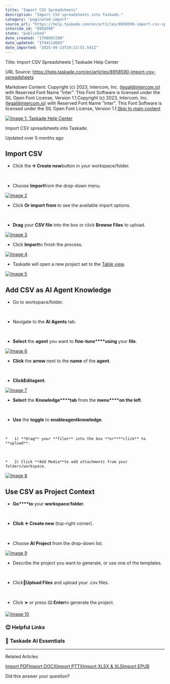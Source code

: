 ```yaml
---
title: "Import CSV Spreadsheets"
description: "Import CSV spreadsheets into Taskade."
category: "paginated-import"
source_url: "https://help.taskade.com/en/articles/8958590-import-csv-spreadsheets"
intercom_id: "8958590"
state: "published"
date_created: "1708097298"
date_updated: "1744114603"
date_imported: "2025-09-13T19:13:51.541Z"
---
```


Title: Import CSV Spreadsheets | Taskade Help Center

URL Source: https://help.taskade.com/en/articles/8958590-import-csv-spreadsheets

Markdown Content:
Copyright (c) 2023, Intercom, Inc. (legal@intercom.io) with Reserved Font Name "Inter". This Font Software is licensed under the SIL Open Font License, Version 1.1.Copyright (c) 2023, Intercom, Inc. (legal@intercom.io) with Reserved Font Name "Inter". This Font Software is licensed under the SIL Open Font License, Version 1.1.[Skip to main content](https://help.taskade.com/en/articles/8958590-import-csv-spreadsheets#main-content)

[![Image 1: Taskade Help Center](https://downloads.intercomcdn.com/i/o/490280/d14603621e78c833c2d0e66f/2d1230f35f3009fff25b2989e93312a5.png)](https://help.taskade.com/en/)

Import CSV spreadsheets into Taskade.

Updated over 5 months ago

**Import CSV**
--------------

*   Click the ➕ **Create new**button in your workspace/folder.

​

*   Choose **Import**from the drop-down menu.

[![Image 2](https://downloads.intercomcdn.com/i/o/plyqw4hf/1464780060/f95e8e232b6eb7e90dbbec512849/import-csv.jpg?expires=1757792700&signature=ed463fb889e1a45e8d3629fa179fe8e4ba89a22e38ef415a6594a376f4f11e6d&req=dSQhEs52nYFZWfMW1HO4zYoFl5ygXDPxU76N%2Fj44LZqL%2Bvy2Mak134kPMib%2F%0AQ92Mrc5Ki6o0atplUM0%3D%0A)](https://downloads.intercomcdn.com/i/o/plyqw4hf/1464780060/f95e8e232b6eb7e90dbbec512849/import-csv.jpg?expires=1757792700&signature=ed463fb889e1a45e8d3629fa179fe8e4ba89a22e38ef415a6594a376f4f11e6d&req=dSQhEs52nYFZWfMW1HO4zYoFl5ygXDPxU76N%2Fj44LZqL%2Bvy2Mak134kPMib%2F%0AQ92Mrc5Ki6o0atplUM0%3D%0A)

*   Click **Or import from** to see the available import options.

​

*   **Drag** your **CSV file** into the box or click **Browse Files** to upload.

[![Image 3](https://downloads.intercomcdn.com/i/o/plyqw4hf/1464783416/d4b508286b11a2a34cab89f4dedd/import-csv-2.jpg?expires=1757792700&signature=4236276950187b986cb02fee3989ab20695f935da7410bd7b1a7bff5242b1ec6&req=dSQhEs52noVeX%2FMW1HO4zfKRmt%2FlrQEJw8HXtWodhuQZbfeKDAlT9OiSAnZa%0Abhbt0SBYS%2FY6QTYNHw4%3D%0A)](https://downloads.intercomcdn.com/i/o/plyqw4hf/1464783416/d4b508286b11a2a34cab89f4dedd/import-csv-2.jpg?expires=1757792700&signature=4236276950187b986cb02fee3989ab20695f935da7410bd7b1a7bff5242b1ec6&req=dSQhEs52noVeX%2FMW1HO4zfKRmt%2FlrQEJw8HXtWodhuQZbfeKDAlT9OiSAnZa%0Abhbt0SBYS%2FY6QTYNHw4%3D%0A)

*   Click **Import**to finish the process.

[![Image 4](https://downloads.intercomcdn.com/i/o/plyqw4hf/1464785018/a89ed4d21e57fb4a7a6e4ecaa6ce/import-csv-3.jpg?expires=1757792700&signature=f58e7689b3c8a2070a776617f1a441392c686d3fe365fb413b6d6eeeebe5c39d&req=dSQhEs52mIFeUfMW1HO4zakge7ZYMxbyOOaQ2jsKqmgiN5mSXuxtM0s7CjRL%0AoeMFIbrtXMRcvZVz6FQ%3D%0A)](https://downloads.intercomcdn.com/i/o/plyqw4hf/1464785018/a89ed4d21e57fb4a7a6e4ecaa6ce/import-csv-3.jpg?expires=1757792700&signature=f58e7689b3c8a2070a776617f1a441392c686d3fe365fb413b6d6eeeebe5c39d&req=dSQhEs52mIFeUfMW1HO4zakge7ZYMxbyOOaQ2jsKqmgiN5mSXuxtM0s7CjRL%0AoeMFIbrtXMRcvZVz6FQ%3D%0A)

*   Taskade will open a new project set to the [Table view](https://help.taskade.com/en/articles/8958389-table-view).

[![Image 5](https://downloads.intercomcdn.com/i/o/plyqw4hf/1464786923/ee35e3ed7ec59d16549aa628d6bf/import-csv-4.jpg?expires=1757792700&signature=86493ec2a87eba5dbc28629a96f782b3ebb63d8c1e1d38a612af7549303f2efb&req=dSQhEs52m4hdWvMW1HO4zfgmCCuk2lnv6Kv5eWhTtThECT4fyjRKe04JwEWF%0Ayk3Igufdkx3oU0zualU%3D%0A)](https://downloads.intercomcdn.com/i/o/plyqw4hf/1464786923/ee35e3ed7ec59d16549aa628d6bf/import-csv-4.jpg?expires=1757792700&signature=86493ec2a87eba5dbc28629a96f782b3ebb63d8c1e1d38a612af7549303f2efb&req=dSQhEs52m4hdWvMW1HO4zfgmCCuk2lnv6Kv5eWhTtThECT4fyjRKe04JwEWF%0Ayk3Igufdkx3oU0zualU%3D%0A)

**Add CSV as AI Agent Knowledge**
---------------------------------

*   Go to workspace/folder.

​

*   Navigate to the **AI Agents** tab.

​

*   **Select** the **agent** you want to **fine-tune****using** your **file**.

[![Image 6](https://downloads.intercomcdn.com/i/o/plyqw4hf/1309163071/28a030ff35472b913114d673d556/agent-knowledge-format-1.jpg?expires=1757792700&signature=466536195bc094b2b0ab11b9bfe83f851408b2a553d10c942596c2bb078f27ea&req=dSMnH8h4noFYWPMW1HO4zalZwseGnZF0qWTCnA2x%2Bt7%2BjmdTBS9JgKQtGe%2BD%0AzHd3pmZ1eNiTCxcs%2BUM%3D%0A)](https://downloads.intercomcdn.com/i/o/plyqw4hf/1309163071/28a030ff35472b913114d673d556/agent-knowledge-format-1.jpg?expires=1757792700&signature=466536195bc094b2b0ab11b9bfe83f851408b2a553d10c942596c2bb078f27ea&req=dSMnH8h4noFYWPMW1HO4zalZwseGnZF0qWTCnA2x%2Bt7%2BjmdTBS9JgKQtGe%2BD%0AzHd3pmZ1eNiTCxcs%2BUM%3D%0A)

*   **Click** the **arrow** next to the **name** of the **agent**.

​

*   **Click****Edit****agent**.

[![Image 7](https://downloads.intercomcdn.com/i/o/plyqw4hf/1309162834/b8410535e76ede52b4037857c626/agent-knowledge-format-2.jpg?expires=1757792700&signature=067328edada29e465e848ba5b268e2fb0009559866d3318cda5c289ccdadca69&req=dSMnH8h4n4lcXfMW1HO4zapOiMUhVQR6fJW5zSzK1X6aGieqCHOwTpm029Fc%0ArY71mjtPy%2FIc1Iv6moc%3D%0A)](https://downloads.intercomcdn.com/i/o/plyqw4hf/1309162834/b8410535e76ede52b4037857c626/agent-knowledge-format-2.jpg?expires=1757792700&signature=067328edada29e465e848ba5b268e2fb0009559866d3318cda5c289ccdadca69&req=dSMnH8h4n4lcXfMW1HO4zapOiMUhVQR6fJW5zSzK1X6aGieqCHOwTpm029Fc%0ArY71mjtPy%2FIc1Iv6moc%3D%0A)

*   **Select** the **Knowledge****tab** from the **menu****on the left**.

​

*   **Use** the **toggle** to **enable****agent****knowledge**.

​

    *   1) **Drag** your **files** into the box **or****click** to **upload**.

​

    *   2) Click **Add Media**to add attachments from your folders/workspace.

[![Image 8](https://downloads.intercomcdn.com/i/o/plyqw4hf/1309162620/b5b3a933baa1749952f9c81b4356/agent-knowledge-3.jpg?expires=1757792700&signature=e204e25e1e6c96704778d617e533e72ddf803b45000858aa4227656e62deaed3&req=dSMnH8h4n4ddWfMW1HO4zUTxoQBh9N%2BRkHH4VA9BWlGwr8c%2F5c%2BAYPMEsFZ1%0AsNW6gX4eugKlBJOg0ZM%3D%0A)](https://downloads.intercomcdn.com/i/o/plyqw4hf/1309162620/b5b3a933baa1749952f9c81b4356/agent-knowledge-3.jpg?expires=1757792700&signature=e204e25e1e6c96704778d617e533e72ddf803b45000858aa4227656e62deaed3&req=dSMnH8h4n4ddWfMW1HO4zUTxoQBh9N%2BRkHH4VA9BWlGwr8c%2F5c%2BAYPMEsFZ1%0AsNW6gX4eugKlBJOg0ZM%3D%0A)

**Use CSV as Project Context**
------------------------------

*   **Go****to** your **workspace**/**folder**.

​

*   **Click** ➕ **Create new** (top-right corner).

​

*   Choose **AI Project** from the drop-down list.

[![Image 9](https://downloads.intercomcdn.com/i/o/plyqw4hf/1309161782/3e8f3ff4d433c294e637221b972a/project-context-format-1.jpg?expires=1757792700&signature=27de4599255719877801361d8b6f7a121200573b8e8a8e683bb818106ff9a293&req=dSMnH8h4nIZXW%2FMW1HO4zfHfjsXhpXLzD%2BoAMhEWgaMWjzbOpTxAuLtD9mAf%0AxG1nM8Q6RS9rwm5jCkQ%3D%0A)](https://downloads.intercomcdn.com/i/o/plyqw4hf/1309161782/3e8f3ff4d433c294e637221b972a/project-context-format-1.jpg?expires=1757792700&signature=27de4599255719877801361d8b6f7a121200573b8e8a8e683bb818106ff9a293&req=dSMnH8h4nIZXW%2FMW1HO4zfHfjsXhpXLzD%2BoAMhEWgaMWjzbOpTxAuLtD9mAf%0AxG1nM8Q6RS9rwm5jCkQ%3D%0A)

*   Describe the project you want to generate, or use one of the templates.

​

*   Click📎**Upload Files** and upload your .csv files.​

​

*   Click ➤ or press ⌨️ **Enter**to generate the project.

[![Image 10](https://downloads.intercomcdn.com/i/o/plyqw4hf/1309162325/04f4aac434e780298238c55f5059/project-context-format-2.jpg?expires=1757792700&signature=25a20d7a7368b72928ea5bd1442aa09d3137af633e60ecf488e98594b5be610c&req=dSMnH8h4n4JdXPMW1HO4zdtgEjimabxtTWO0aK9cFBg5XqfFNxaN6KMIBenr%0AgiPguFwIHoPw5jO3VT0%3D%0A)](https://downloads.intercomcdn.com/i/o/plyqw4hf/1309162325/04f4aac434e780298238c55f5059/project-context-format-2.jpg?expires=1757792700&signature=25a20d7a7368b72928ea5bd1442aa09d3137af633e60ecf488e98594b5be610c&req=dSMnH8h4n4JdXPMW1HO4zdtgEjimabxtTWO0aK9cFBg5XqfFNxaN6KMIBenr%0AgiPguFwIHoPw5jO3VT0%3D%0A)

### **😊 Helpful Links**

### 🤖 **Taskade AI Essentials**

* * *

Related Articles

[Import PDF](https://help.taskade.com/en/articles/10316350-import-pdf)[Import DOCX](https://help.taskade.com/en/articles/10316379-import-docx)[Import PTTX](https://help.taskade.com/en/articles/10316393-import-pttx)[Import XLSX & XLS](https://help.taskade.com/en/articles/10316402-import-xlsx-xls)[Import EPUB](https://help.taskade.com/en/articles/10316408-import-epub)

Did this answer your question?
